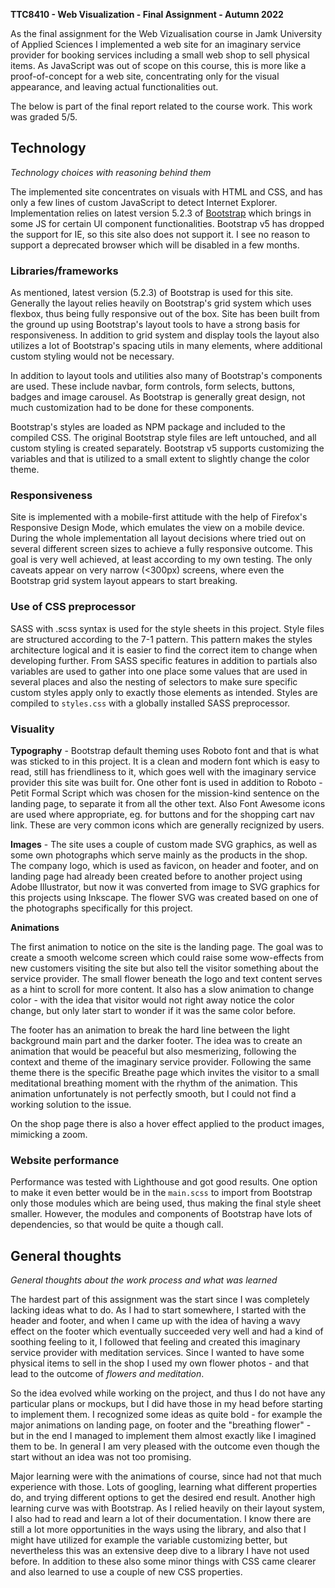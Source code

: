 **TTC8410 - Web Visualization - Final Assignment - Autumn 2022**

As the final assignment for the Web Vizualisation course in Jamk University of Applied Sciences 
I implemented a web site for an imaginary 
service provider for booking services including a small web shop to sell physical items. 
As JavaScript was out of scope on this course, this is more like a proof-of-concept for a web site, 
concentrating only for the visual appearance, and leaving actual functionalities out.

The below is part of the final report related to the course work. This work was graded 5/5.


## Technology
_Technology choices with reasoning behind them_

The implemented site concentrates on visuals with HTML and CSS, and has only a few lines of custom JavaScript 
to detect Internet Explorer. Implementation relies on latest version 5.2.3 of [Bootstrap](https://getbootstrap.com/) 
which brings in some JS for certain UI component functionalities. Bootstrap v5 has dropped the support for IE, 
so this site also does not support it. I see no reason to support a deprecated browser which will be disabled 
in a few months.


### Libraries/frameworks

As mentioned, latest version (5.2.3) of Bootstrap is used for this site. Generally the layout relies heavily 
on Bootstrap's grid system which uses flexbox, thus being fully responsive out of the box. Site has been built 
from the ground up using Bootstrap's layout tools to have a strong basis for responsiveness. In addition to 
grid system and display tools the layout also utilizes a lot of Bootstrap's spacing utils in many elements, 
where additional custom styling would not be necessary.

In addition to layout tools and utilities also many of Bootstrap's components are used. These include navbar, 
form controls, form selects, buttons, badges and image carousel. As Bootstrap is generally great design, not much 
customization had to be done for these components.

Bootstrap's styles are loaded as NPM package and included to the compiled CSS. The original Bootstrap style files 
are left untouched, and all custom styling is created separately. Bootstrap v5 supports customizing the variables 
and that is utilized to a small extent to slightly change the color theme.


### Responsiveness

Site is implemented with a mobile-first attitude with the help of Firefox's Responsive Design Mode, which 
emulates the view on a mobile device. During the whole implementation all layout decisions where tried out 
on several different screen sizes to achieve a fully responsive outcome. This goal is very well achieved, 
at least according to my own testing. The only caveats appear on very narrow (<300px) screens, where even the 
Bootstrap grid system layout appears to start breaking.


### Use of CSS preprocessor

SASS with .scss syntax is used for the style sheets in this project. Style files are structured according to 
the 7-1 pattern. This pattern makes the styles architecture logical and it is easier to find the correct item 
to change when developing further. From SASS specific features in addition to partials also variables are used 
to gather into one place some values that are used in several places and also the nesting of selectors to make 
sure specific custom styles apply only to exactly those elements as intended. Styles are compiled to `styles.css` 
with a globally installed SASS preprocessor.


### Visuality

**Typography** - Bootstrap default theming uses Roboto font and that is what was sticked to in this project. 
It is a clean and modern font which is easy to read, still has friendliness to it, which goes well with the 
imaginary service provider this site was built for. One other font is used in addition to Roboto - Petit Formal 
Script which was chosen for the mission-kind sentence on the landing page, to separate it from all the other text. 
Also Font Awesome icons are used where appropriate, eg. for buttons and for the shopping cart nav link. These 
are very common icons which are generally recignized by users.

**Images** - The site uses a couple of custom made SVG graphics, as well as some own photographs which serve mainly 
as the products in the shop. The company logo, which is used as favicon, on header and footer, and on landing page 
had already been created before to another project using Adobe Illustrator, but now it was converted from image to 
SVG graphics for this projects using Inkscape. The flower SVG was created based on one of the photographs specifically 
for this project. 

**Animations** 

The first animation to notice on the site is the landing page. The goal was to create a smooth welcome 
screen which could raise some wow-effects from new customers visiting the site but also tell the visitor something about 
the service provider. The small flower beneath the logo and text content serves as a hint to scroll for more content. 
It also has a slow animation to change color - with the idea that visitor would not right away notice the color change, 
but only later start to wonder if it was the same color before. 

The footer has an animation to break the hard line between the light background main part and the darker footer. 
The idea was to create an animation that would be peaceful but also mesmerizing, following the context and theme of the 
imaginary service provider. Following the same theme there is the specific Breathe page which invites the visitor to 
a small meditational breathing moment with the rhythm of the animation. This animation unfortunately is not perfectly 
smooth, but I could not find a working solution to the issue.

On the shop page there is also a hover effect applied to the product images, mimicking a zoom.


### Website performance

Performance was tested with Lighthouse and got good results. One option to make it even better would be in the `main.scss` 
to import from Bootstrap only those modules which are being used, thus making the final style sheet smaller. However, 
the modules and components of Bootstrap have lots of dependencies, so that would be quite a though call. 


## General thoughts

_General thoughts about the work process and what was learned_

The hardest part of this assignment was the start since I was completely lacking ideas what to do. As I had to start 
somewhere, I started with the header and footer, and when I came up with the idea of having a wavy effect on the footer 
which eventually succeeded very well and had a kind of soothing feeling to it, I followed that feeling and created this 
imaginary service provider with meditation services. Since I wanted to have some physical items to sell in the shop 
I used my own flower photos - and that lead to the outcome of _flowers and meditation_. 

So the idea evolved while working on the project, and thus I do not have any particular plans or mockups, but I did have 
those in my head before starting to implement them. I recognized some ideas as quite bold - for example the major animations 
on landing page, on footer and the "breathing flower" - but in the end I managed to implement them almost exactly like I 
imagined them to be. In general I am very pleased with the outcome even though the start without an idea was not too promising. 

Major learning were with the animations of course, since had not that much experience with those. Lots of googling, learning what 
different properties do, and trying different options to get the desired end result. Another high learning curve was with 
Bootstrap. As I relied heavily on their layout system, I also had to read and learn a lot of their documentation. I know there 
are still a lot more opportunities in the ways using the library, and also that I might have utilized for example the variable 
customizing better, but nevertheless this was an extensive deep dive to a library I have not used before. In addition to these 
also some minor things with CSS came clearer and also learned to use a couple of new CSS properties.
